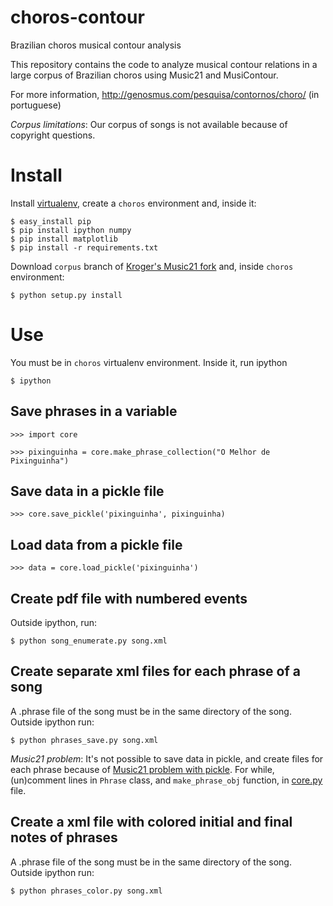 choros-contour
==============

Brazilian choros musical contour analysis

This repository contains the code to analyze musical contour relations
in a large corpus of Brazilian choros using Music21 and
MusiContour.

For more information, http://genosmus.com/pesquisa/contornos/choro/
(in portuguese)

*Corpus limitations*: Our corpus of songs is not available because of
 copyright questions.

# Install

Install [virtualenv](http://genosmus.com/handbook/python/), create a
`choros` environment and, inside it:

    $ easy_install pip
    $ pip install ipython numpy
    $ pip install matplotlib
    $ pip install -r requirements.txt

Download `corpus` branch of
[Kroger's Music21 fork](https://github.com/kroger/music21/tree/contour)
and, inside `choros` environment:

    $ python setup.py install

# Use

You must be in `choros` virtualenv environment. Inside it, run ipython

    $ ipython

## Save phrases in a variable

    >>> import core

    >>> pixinguinha = core.make_phrase_collection("O Melhor de Pixinguinha")

## Save data in a pickle file

    >>> core.save_pickle('pixinguinha', pixinguinha)

## Load data from a pickle file

    >>> data = core.load_pickle('pixinguinha')

## Create pdf file with numbered events

Outside ipython, run:

    $ python song_enumerate.py song.xml

## Create separate xml files for each phrase of a song

A .phrase file of the song must be in the same directory of the song. Outside ipython run:

    $ python phrases_save.py song.xml

*Music21 problem*: It's not possible to save data in pickle, and
 create files for each phrase because of
 [Music21 problem with pickle](https://groups.google.com/forum/?fromgroups=#!topic/music21list/f8hUZqlhc64).
 For while, (un)comment lines in `Phrase` class, and `make_phrase_obj`
 function, in [core.py]() file.

## Create a xml file with colored initial and final notes of phrases

A .phrase file of the song must be in the same directory of the song. Outside ipython run:

    $ python phrases_color.py song.xml
